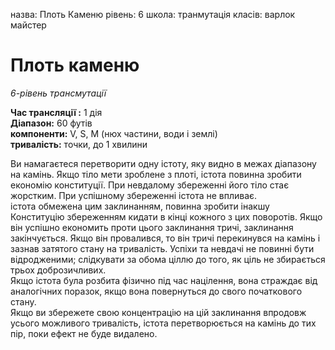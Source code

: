 назва: Плоть Каменю рівень: 6 школа: транмутація класів: варлок майстер

# Плоть каменю
_6-рівень трансмутації_

**Час трансляції :** 1 дія    
**Діапазон:** 60 футів    
**компоненти:** V, S, М (нюх частини, води і землі)    
**тривалість:** точки, до 1 хвилини

Ви намагаєтеся перетворити одну істоту, яку видно в межах діапазону на камінь. Якщо тіло мети зроблене з плоті, істота повинна зробити економію конституції. При невдалому збереженні його тіло стає жорстким. При успішному збереженні істота не впливає.    
істота обмежена цим заклинанням, повинна зробити інакшу Конституцію збереженням кидати в кінці кожного з цих поворотів. Якщо він успішно економить проти цього заклинання тричі, заклинання закінчується. Якщо він провалився, то він тричі перекинувся на камінь і зазнав затятого стану на тривалість. Успіхи та невдачі не повинні бути відродженими; слідкувати за обома ціллю до того, як ціль не збирається трьох доброзичливих.    
Якщо істота була розбита фізично під час націлення, вона страждає від аналогічних поразок, якщо вона повернуться до свого початкового стану.    
Якщо ви збережете свою концентрацію на цій заклинання впродовж усього можливого тривалість, істота перетворюється на камінь до тих пір, поки ефект не буде видалено. 